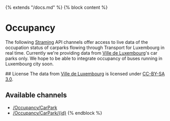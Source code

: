 {% extends "/docs.md" %}
{% block content %}
# Occupancy
The following [Straming](https://en.wikipedia.org/wiki/WebSocket) API channels offer access to live data of the occupation status of carparks flowing through Transport for Luxembourg in real time.
Currently we're providing data from [Ville de Luxembourg](https://data.public.lu/en/organizations/ville-de-luxembourg/)'s car parks only. We hope to be able to integrate occupancy of buses running in Luxembourg city soon.

## License
The data from [Ville de Luxembourg](https://data.public.lu/en/organizations/ville-de-luxembourg/) is licensed under [CC-BY-SA 3.0](https://creativecommons.org/licenses/by-sa/3.0/deed.en).

## Available channels
- [/Occupancy/CarPark](/RESTAPIs/Occupancy/CarPark/index.md)
- [/Occupancy/CarPark/{id}](/RESTAPIs/Occupancy/CarPark/id.md)
{% endblock %}
